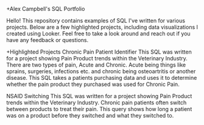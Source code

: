 +Alex Campbell's SQL Portfolio

Hello! This repository contains examples of SQL I've written for various projects. Below are a few highlighted projects, including data visualizations I created using Looker. Feel free to take a look around and reach out if you have any feedback or questions.


+Highlighted Projects
Chronic Pain Patient Identifier
  This SQL was written for a project showing Pain Product trends within the Veterinary Industry. There are two types of pain, Acute and Chronic. Acute being things like sprains, surgeries, infections etc. and chronic being osteoartritis or another disease. This SQL takes a patients purchasing data and uses it to determine whether the pain product they purchased was used for Chronic Pain. 

NSAID Switching
  This SQL was written for a project showing Pain Product trends within the Veterinary Industry. Chronic pain patients often switch between products to treat their pain. This query shows how long a patient was on a product before they switched and what they switched to.
